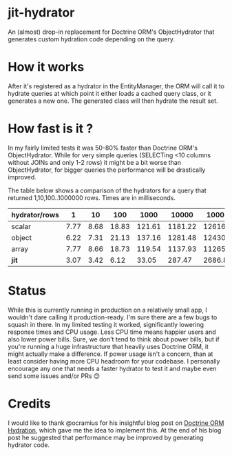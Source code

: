 # jit-hydrator
An (almost) drop-in replacement for Doctrine ORM's ObjectHydrator that generates custom hydration code depending on the query.

# How it works
After it's registered as a hydrator in the EntityManager, the ORM will call it to hydrate queries at which point it either loads a cached query class, or it generates a new one. The generated class will then hydrate the result set.

# How fast is it ?
In my fairly limited tests it was 50-80% faster than Doctrine ORM's ObjectHydrator.
While for very simple queries (SELECTing <10 columns without JOINs and only 1-2 rows) it might be a bit worse than ObjectHydrator, for bigger queries the performance will be drastically improved.

The table below shows a comparison of the hydrators for a query that returned 1,10,100..1000000 rows. Times are in milliseconds.

| hydrator/rows | 1    | 10   | 100   | 1000   | 10000   | 100000   | 1000000   |
|---------------|------|------|-------|--------|---------|----------|-----------|
| scalar        | 7.77 | 8.68 | 18.83 | 121.61 | 1181.22 | 12616.69 | 195576.84 |
| object        | 6.22 | 7.31 | 21.13 | 137.16 | 1281.48 | 12430.54 | 134498.12 |
| array         | 7.77 | 8.66 | 18.73 | 119.54 | 1137.93 | 11265.48 | 118089.68 |
| **jit**       | 3.07 | 3.42 | 6.12  | 33.05  | 287.47  | 2686.87  | 29322.57  |

# Status
While this is currently running in production on a relatively small app, I wouldn't dare calling it production-ready. I'm sure there are a few bugs to squash in there. In my limited testing it worked, significantly lowering response times and CPU usage.
Less CPU time means happier users and also lower power bills. Sure, we don't tend to think about power bills, but if you're running a huge infrastructure that heavily uses Doctrine ORM, it might actually make a difference. If power usage isn't a concern, than at least consider having more CPU headroom for your codebase.
I personally encourage any one that needs a faster hydrator to test it and maybe even send some issues and/or PRs 😊

# Credits
I would like to thank @ocramius for his insightful blog post on [Doctrine ORM Hydration](https://ocramius.github.io/blog/doctrine-orm-optimization-hydration/), which gave me the idea to implement this. At the end of his blog post he suggested that performance may be improved by generating hydrator code.
